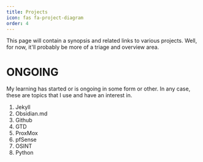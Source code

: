 ```yaml
---
title: Projects
icon: fas fa-project-diagram
order: 4
---
```

This page will contain a synopsis and related links to various projects. Well, for now, it'll probably be more of a triage and overview area.


# ONGOING
My learning has started or is ongoing in some form or other. In any case, these are topics that I use and have an interest in. 
1. Jekyll
1. Obsidian.md
1. Github
1. GTD
1. ProxMox
1. pfSense
1. OSINT
1. Python
